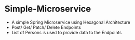 # Simple-Microservice
- A simple Spring Microservice using Hexagonal Architecture
- Post/ Get/ Patch/ Delete Endpoints
- List of Persons is used to provide data to the Endpoints
